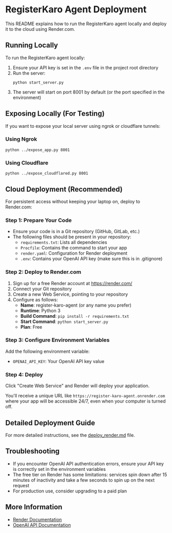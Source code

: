 # RegisterKaro Agent Deployment

This README explains how to run the RegisterKaro agent locally and deploy it to the cloud using Render.com.

## Running Locally

To run the RegisterKaro agent locally:

1. Ensure your API key is set in the `.env` file in the project root directory
2. Run the server:
   ```
   python start_server.py
   ```
3. The server will start on port 8001 by default (or the port specified in the environment)

## Exposing Locally (For Testing)

If you want to expose your local server using ngrok or cloudflare tunnels:

### Using Ngrok
```
python ../expose_app.py 8001
```

### Using Cloudflare
```
python ../expose_cloudflared.py 8001
```

## Cloud Deployment (Recommended)

For persistent access without keeping your laptop on, deploy to Render.com:

### Step 1: Prepare Your Code
- Ensure your code is in a Git repository (GitHub, GitLab, etc.)
- The following files should be present in your repository:
  - `requirements.txt`: Lists all dependencies
  - `Procfile`: Contains the command to start your app
  - `render.yaml`: Configuration for Render deployment
  - `.env`: Contains your OpenAI API key (make sure this is in .gitignore)

### Step 2: Deploy to Render.com
1. Sign up for a free Render account at https://render.com/
2. Connect your Git repository
3. Create a new Web Service, pointing to your repository
4. Configure as follows:
   - **Name**: register-karo-agent (or any name you prefer)
   - **Runtime**: Python 3
   - **Build Command**: `pip install -r requirements.txt`
   - **Start Command**: `python start_server.py`
   - **Plan**: Free

### Step 3: Configure Environment Variables
Add the following environment variable:
- `OPENAI_API_KEY`: Your OpenAI API key value

### Step 4: Deploy
Click "Create Web Service" and Render will deploy your application.

You'll receive a unique URL like `https://register-karo-agent.onrender.com` where your app will be accessible 24/7, even when your computer is turned off.

## Detailed Deployment Guide

For more detailed instructions, see the [deploy_render.md](./deploy_render.md) file.

## Troubleshooting

- If you encounter OpenAI API authentication errors, ensure your API key is correctly set in the environment variables
- The free tier on Render has some limitations: services spin down after 15 minutes of inactivity and take a few seconds to spin up on the next request
- For production use, consider upgrading to a paid plan

## More Information

- [Render Documentation](https://render.com/docs)
- [OpenAI API Documentation](https://platform.openai.com/docs/api-reference)